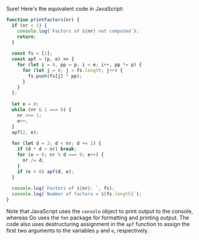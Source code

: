 Sure! Here's the equivalent code in JavaScript:
```javascript
function printFactors(nr) {
  if (nr < 1) {
    console.log(`Factors of ${nr} not computed`);
    return;
  }
  
  const fs = [1];
  const apf = (p, e) => {
    for (let i = 0, pp = p; i < e; i++, pp *= p) {
      for (let j = 0; j < fs.length; j++) {
        fs.push(fs[j] * pp);
      }
    }
  };
  
  let e = 0;
  while (nr & 1 === 0) {
    nr >>= 1;
    e++;
  }
  apf(2, e);
  
  for (let d = 3; d < nr; d += 2) {
    if (d * d > nr) break;
    for (e = 0; nr % d === 0; e++) {
      nr /= d;
    }
    if (e > 0) apf(d, e);
  }
  
  console.log(`Factors of ${nr}: `, fs);
  console.log(`Number of factors = ${fs.length}`);
}
```
Note that JavaScript uses the `console` object to print output to the console, whereas Go uses the `fmt` package for formatting and printing output. The code also uses destructuring assignment in the `apf` function to assign the first two arguments to the variables `p` and `e`, respectively.
